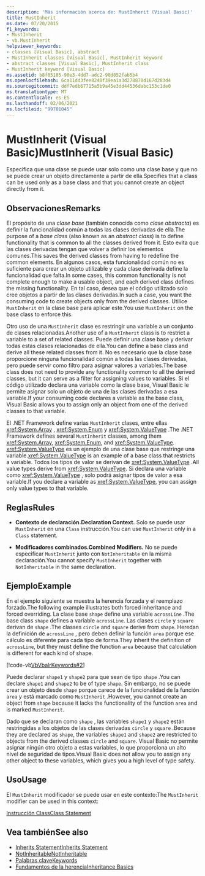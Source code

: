 ```yaml
---
description: 'Más información acerca de: MustInherit (Visual Basic)'
title: MustInherit
ms.date: 07/20/2015
f1_keywords:
- MustInherit
- vb.MustInherit
helpviewer_keywords:
- classes [Visual Basic], abstract
- MustInherit classes [Visual Basic], MustInherit keyword
- abstract classes [Visual Basic], MustInherit class
- MustInherit keyword [Visual Basic]
ms.assetid: b8f05185-90e3-4dd7-adc2-90d852fab5b4
ms.openlocfilehash: 6ca11dd3fee8240f39ea1a3d278870d167d283d4
ms.sourcegitcommit: ddf7edb67715a5b9a45e3dd44536dabc153c1de0
ms.translationtype: MT
ms.contentlocale: es-ES
ms.lasthandoff: 02/06/2021
ms.locfileid: "99701045"
---
```

# <a name="mustinherit-visual-basic"></a><span data-ttu-id="8f375-103">MustInherit (Visual Basic)</span><span class="sxs-lookup"><span data-stu-id="8f375-103">MustInherit (Visual Basic)</span></span>

<span data-ttu-id="8f375-104">Especifica que una clase se puede usar solo como una clase base y que no se puede crear un objeto directamente a partir de ella.</span><span class="sxs-lookup"><span data-stu-id="8f375-104">Specifies that a class can be used only as a base class and that you cannot create an object directly from it.</span></span>  
  
## <a name="remarks"></a><span data-ttu-id="8f375-105">Observaciones</span><span class="sxs-lookup"><span data-stu-id="8f375-105">Remarks</span></span>  

 <span data-ttu-id="8f375-106">El propósito de una *clase base* (también conocida como *clase abstracta*) es definir la funcionalidad común a todas las clases derivadas de ella.</span><span class="sxs-lookup"><span data-stu-id="8f375-106">The purpose of a *base class* (also known as an *abstract class*) is to define functionality that is common to all the classes derived from it.</span></span> <span data-ttu-id="8f375-107">Esto evita que las clases derivadas tengan que volver a definir los elementos comunes.</span><span class="sxs-lookup"><span data-stu-id="8f375-107">This saves the derived classes from having to redefine the common elements.</span></span> <span data-ttu-id="8f375-108">En algunos casos, esta funcionalidad común no es suficiente para crear un objeto utilizable y cada clase derivada define la funcionalidad que falta.</span><span class="sxs-lookup"><span data-stu-id="8f375-108">In some cases, this common functionality is not complete enough to make a usable object, and each derived class defines the missing functionality.</span></span> <span data-ttu-id="8f375-109">En tal caso, desea que el código utilizado solo cree objetos a partir de las clases derivadas.</span><span class="sxs-lookup"><span data-stu-id="8f375-109">In such a case, you want the consuming code to create objects only from the derived classes.</span></span> <span data-ttu-id="8f375-110">Utilice `MustInherit` en la clase base para aplicar este.</span><span class="sxs-lookup"><span data-stu-id="8f375-110">You use `MustInherit` on the base class to enforce this.</span></span>  
  
 <span data-ttu-id="8f375-111">Otro uso de una `MustInherit` clase es restringir una variable a un conjunto de clases relacionadas.</span><span class="sxs-lookup"><span data-stu-id="8f375-111">Another use of a `MustInherit` class is to restrict a variable to a set of related classes.</span></span> <span data-ttu-id="8f375-112">Puede definir una clase base y derivar todas estas clases relacionadas de ella.</span><span class="sxs-lookup"><span data-stu-id="8f375-112">You can define a base class and derive all these related classes from it.</span></span> <span data-ttu-id="8f375-113">No es necesario que la clase base proporcione ninguna funcionalidad común a todas las clases derivadas, pero puede servir como filtro para asignar valores a variables.</span><span class="sxs-lookup"><span data-stu-id="8f375-113">The base class does not need to provide any functionality common to all the derived classes, but it can serve as a filter for assigning values to variables.</span></span> <span data-ttu-id="8f375-114">Si el código utilizado declara una variable como la clase base, Visual Basic le permite asignar solo un objeto de una de las clases derivadas a esa variable.</span><span class="sxs-lookup"><span data-stu-id="8f375-114">If your consuming code declares a variable as the base class, Visual Basic allows you to assign only an object from one of the derived classes to that variable.</span></span>  
  
 <span data-ttu-id="8f375-115">El .NET Framework define varias `MustInherit` clases, entre ellas <xref:System.Array> , <xref:System.Enum> y <xref:System.ValueType> .</span><span class="sxs-lookup"><span data-stu-id="8f375-115">The .NET Framework defines several `MustInherit` classes, among them <xref:System.Array>, <xref:System.Enum>, and <xref:System.ValueType>.</span></span> <span data-ttu-id="8f375-116"><xref:System.ValueType> es un ejemplo de una clase base que restringe una variable.</span><span class="sxs-lookup"><span data-stu-id="8f375-116"><xref:System.ValueType> is an example of a base class that restricts a variable.</span></span> <span data-ttu-id="8f375-117">Todos los tipos de valor se derivan de <xref:System.ValueType> .</span><span class="sxs-lookup"><span data-stu-id="8f375-117">All value types derive from <xref:System.ValueType>.</span></span> <span data-ttu-id="8f375-118">Si declara una variable como <xref:System.ValueType> , solo podrá asignar tipos de valor a esa variable.</span><span class="sxs-lookup"><span data-stu-id="8f375-118">If you declare a variable as <xref:System.ValueType>, you can assign only value types to that variable.</span></span>  
  
## <a name="rules"></a><span data-ttu-id="8f375-119">Reglas</span><span class="sxs-lookup"><span data-stu-id="8f375-119">Rules</span></span>  
  
- <span data-ttu-id="8f375-120">**Contexto de declaración.**</span><span class="sxs-lookup"><span data-stu-id="8f375-120">**Declaration Context.**</span></span> <span data-ttu-id="8f375-121">Solo se puede usar `MustInherit` en una `Class` instrucción.</span><span class="sxs-lookup"><span data-stu-id="8f375-121">You can use `MustInherit` only in a `Class` statement.</span></span>  
  
- <span data-ttu-id="8f375-122">**Modificadores combinados.**</span><span class="sxs-lookup"><span data-stu-id="8f375-122">**Combined Modifiers.**</span></span> <span data-ttu-id="8f375-123">No se puede especificar `MustInherit` junto con `NotInheritable` en la misma declaración.</span><span class="sxs-lookup"><span data-stu-id="8f375-123">You cannot specify `MustInherit` together with `NotInheritable` in the same declaration.</span></span>  
  
## <a name="example"></a><span data-ttu-id="8f375-124">Ejemplo</span><span class="sxs-lookup"><span data-stu-id="8f375-124">Example</span></span>  

 <span data-ttu-id="8f375-125">En el ejemplo siguiente se muestra la herencia forzada y el reemplazo forzado.</span><span class="sxs-lookup"><span data-stu-id="8f375-125">The following example illustrates both forced inheritance and forced overriding.</span></span> <span data-ttu-id="8f375-126">La clase base `shape` define una variable `acrossLine` .</span><span class="sxs-lookup"><span data-stu-id="8f375-126">The base class `shape` defines a variable `acrossLine`.</span></span> <span data-ttu-id="8f375-127">Las clases `circle` y `square` derivan de `shape` .</span><span class="sxs-lookup"><span data-stu-id="8f375-127">The classes `circle` and `square` derive from `shape`.</span></span> <span data-ttu-id="8f375-128">Heredan la definición de `acrossLine` , pero deben definir la función `area` porque ese cálculo es diferente para cada tipo de forma.</span><span class="sxs-lookup"><span data-stu-id="8f375-128">They inherit the definition of `acrossLine`, but they must define the function `area` because that calculation is different for each kind of shape.</span></span>  
  
 [!code-vb[VbVbalrKeywords#2](~/samples/snippets/visualbasic/VS_Snippets_VBCSharp/VbVbalrKeywords/VB/Class1.vb#2)]  
  
 <span data-ttu-id="8f375-129">Puede declarar `shape1` y `shape2` para que sean de tipo `shape` .</span><span class="sxs-lookup"><span data-stu-id="8f375-129">You can declare `shape1` and `shape2` to be of type `shape`.</span></span> <span data-ttu-id="8f375-130">Sin embargo, no se puede crear un objeto desde `shape` porque carece de la funcionalidad de la función `area` y está marcado como `MustInherit` .</span><span class="sxs-lookup"><span data-stu-id="8f375-130">However, you cannot create an object from `shape` because it lacks the functionality of the function `area` and is marked `MustInherit`.</span></span>  
  
 <span data-ttu-id="8f375-131">Dado que se declaran como `shape` , las variables `shape1` y `shape2` están restringidas a los objetos de las clases derivadas `circle` y `square` .</span><span class="sxs-lookup"><span data-stu-id="8f375-131">Because they are declared as `shape`, the variables `shape1` and `shape2` are restricted to objects from the derived classes `circle` and `square`.</span></span> <span data-ttu-id="8f375-132">Visual Basic no permite asignar ningún otro objeto a estas variables, lo que proporciona un alto nivel de seguridad de tipos.</span><span class="sxs-lookup"><span data-stu-id="8f375-132">Visual Basic does not allow you to assign any other object to these variables, which gives you a high level of type safety.</span></span>  
  
## <a name="usage"></a><span data-ttu-id="8f375-133">Uso</span><span class="sxs-lookup"><span data-stu-id="8f375-133">Usage</span></span>  

 <span data-ttu-id="8f375-134">El `MustInherit` modificador se puede usar en este contexto:</span><span class="sxs-lookup"><span data-stu-id="8f375-134">The `MustInherit` modifier can be used in this context:</span></span>  
  
 [<span data-ttu-id="8f375-135">Instrucción Class</span><span class="sxs-lookup"><span data-stu-id="8f375-135">Class Statement</span></span>](../statements/class-statement.md)  
  
## <a name="see-also"></a><span data-ttu-id="8f375-136">Vea también</span><span class="sxs-lookup"><span data-stu-id="8f375-136">See also</span></span>

- [<span data-ttu-id="8f375-137">Inherits Statement</span><span class="sxs-lookup"><span data-stu-id="8f375-137">Inherits Statement</span></span>](../statements/inherits-statement.md)
- [<span data-ttu-id="8f375-138">NotInheritable</span><span class="sxs-lookup"><span data-stu-id="8f375-138">NotInheritable</span></span>](notinheritable.md)
- [<span data-ttu-id="8f375-139">Palabras clave</span><span class="sxs-lookup"><span data-stu-id="8f375-139">Keywords</span></span>](../keywords/index.md)
- [<span data-ttu-id="8f375-140">Fundamentos de la herencia</span><span class="sxs-lookup"><span data-stu-id="8f375-140">Inheritance Basics</span></span>](../../programming-guide/language-features/objects-and-classes/inheritance-basics.md)
